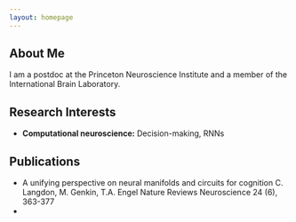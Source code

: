 ```yaml
---
layout: homepage
---
```


## About Me

I am a postdoc at the Princeton Neuroscience Institute and a member of the International Brain Laboratory.

## Research Interests

- **Computational neuroscience:** Decision-making, RNNs


## Publications
* A unifying perspective on neural manifolds and circuits for cognition
C. Langdon, M. Genkin, T.A. Engel
Nature Reviews Neuroscience 24 (6), 363-377
* 



